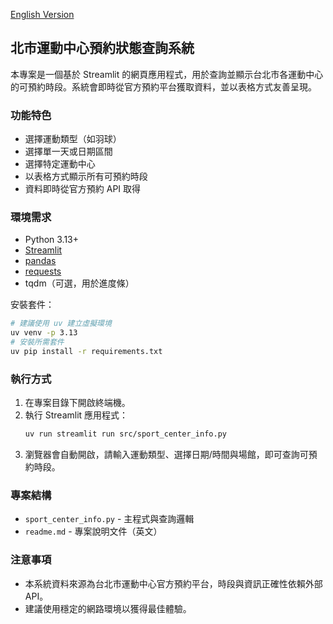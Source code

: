 
[English Version](./readme.md)

## 北市運動中心預約狀態查詢系統

本專案是一個基於 Streamlit 的網頁應用程式，用於查詢並顯示台北市各運動中心的可預約時段。系統會即時從官方預約平台獲取資料，並以表格方式友善呈現。

### 功能特色

- 選擇運動類型（如羽球）
- 選擇單一天或日期區間
- 選擇特定運動中心
- 以表格方式顯示所有可預約時段
- 資料即時從官方預約 API 取得

### 環境需求

- Python 3.13+
- [Streamlit](https://streamlit.io/)
- [pandas](https://pandas.pydata.org/)
- [requests](https://docs.python-requests.org/)
- tqdm（可選，用於進度條）

安裝套件：

```bash
# 建議使用 uv 建立虛擬環境
uv venv -p 3.13
# 安裝所需套件
uv pip install -r requirements.txt
```

### 執行方式

1. 在專案目錄下開啟終端機。
2. 執行 Streamlit 應用程式：
   ```bash
   uv run streamlit run src/sport_center_info.py
   ```
3. 瀏覽器會自動開啟，請輸入運動類型、選擇日期/時間與場館，即可查詢可預約時段。

### 專案結構

- `sport_center_info.py` - 主程式與查詢邏輯
- `readme.md` - 專案說明文件（英文）

### 注意事項

- 本系統資料來源為台北市運動中心官方預約平台，時段與資訊正確性依賴外部 API。
- 建議使用穩定的網路環境以獲得最佳體驗。
